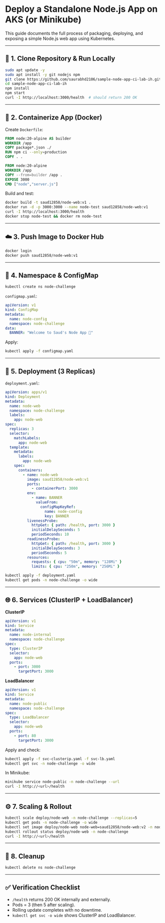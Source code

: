 # Deploy a Standalone Node.js App on AKS (or Minikube)

This guide documents the full process of packaging, deploying, and exposing a simple Node.js web app using Kubernetes.

---

## 🧩 1. Clone Repository & Run Locally
```bash
sudo apt update -y
sudo apt install -y git nodejs npm
git clone https://github.com/saurabhd2106/sample-node-app-ci-lab-ih.git
cd sample-node-app-ci-lab-ih
npm install
npm start
curl -I http://localhost:3000/health  # should return 200 OK
```

---

## 🐳 2. Containerize App (Docker)
Create `Dockerfile`:
```dockerfile
FROM node:20-alpine AS builder
WORKDIR /app
COPY package*.json ./
RUN npm ci --only=production
COPY . .

FROM node:20-alpine
WORKDIR /app
COPY --from=builder /app .
EXPOSE 3000
CMD ["node","server.js"]
```

Build and test:
```bash
docker build -t saud12858/node-web:v1 .
docker run -d -p 3000:3000 --name node-test saud12858/node-web:v1
curl -I http://localhost:3000/health
docker stop node-test && docker rm node-test
```

---

## ☁️ 3. Push Image to Docker Hub
```bash
docker login
docker push saud12858/node-web:v1
```

---

## 🧱 4. Namespace & ConfigMap
```bash
kubectl create ns node-challenge
```
`configmap.yaml`:
```yaml
apiVersion: v1
kind: ConfigMap
metadata:
  name: node-config
  namespace: node-challenge
data:
  BANNER: "Welcome to Saud's Node App 🚀"
```
Apply:
```bash
kubectl apply -f configmap.yaml
```

---

## 🚀 5. Deployment (3 Replicas)
`deployment.yaml`:
```yaml
apiVersion: apps/v1
kind: Deployment
metadata:
  name: node-web
  namespace: node-challenge
  labels:
    app: node-web
spec:
  replicas: 3
  selector:
    matchLabels:
      app: node-web
  template:
    metadata:
      labels:
        app: node-web
    spec:
      containers:
        - name: node-web
          image: saud12858/node-web:v1
          ports:
            - containerPort: 3000
          env:
            - name: BANNER
              valueFrom:
                configMapKeyRef:
                  name: node-config
                  key: BANNER
          livenessProbe:
            httpGet: { path: /health, port: 3000 }
            initialDelaySeconds: 5
            periodSeconds: 10
          readinessProbe:
            httpGet: { path: /health, port: 3000 }
            initialDelaySeconds: 3
            periodSeconds: 5
          resources:
            requests: { cpu: "50m", memory: "128Mi" }
            limits: { cpu: "250m", memory: "256Mi" }
```
```bash
kubectl apply -f deployment.yaml
kubectl get pods -n node-challenge -o wide
```

---

## 🌐 6. Services (ClusterIP + LoadBalancer)

**ClusterIP**
```yaml
apiVersion: v1
kind: Service
metadata:
  name: node-internal
  namespace: node-challenge
spec:
  type: ClusterIP
  selector:
    app: node-web
  ports:
    - port: 3000
      targetPort: 3000
```

**LoadBalancer**
```yaml
apiVersion: v1
kind: Service
metadata:
  name: node-public
  namespace: node-challenge
spec:
  type: LoadBalancer
  selector:
    app: node-web
  ports:
    - port: 80
      targetPort: 3000
```
Apply and check:
```bash
kubectl apply -f svc-clusterip.yaml -f svc-lb.yaml
kubectl get svc -n node-challenge -o wide
```
In Minikube:
```bash
minikube service node-public -n node-challenge --url
curl -I http://<url>/health
```

---

## ⚙️ 7. Scaling & Rollout
```bash
kubectl scale deploy/node-web -n node-challenge --replicas=5
kubectl get pods -n node-challenge -o wide
kubectl set image deploy/node-web node-web=saud12858/node-web:v2 -n node-challenge
kubectl rollout status deploy/node-web -n node-challenge
curl -I http://<url>/health
```

---

## 🧹 8. Cleanup
```bash
kubectl delete ns node-challenge
```

---

## ✅ Verification Checklist
- `/health` returns 200 OK internally and externally.  
- Pods = 3 (then 5 after scaling).  
- Rolling update completes with no downtime.  
- `kubectl get svc -o wide` shows ClusterIP and LoadBalancer.  
